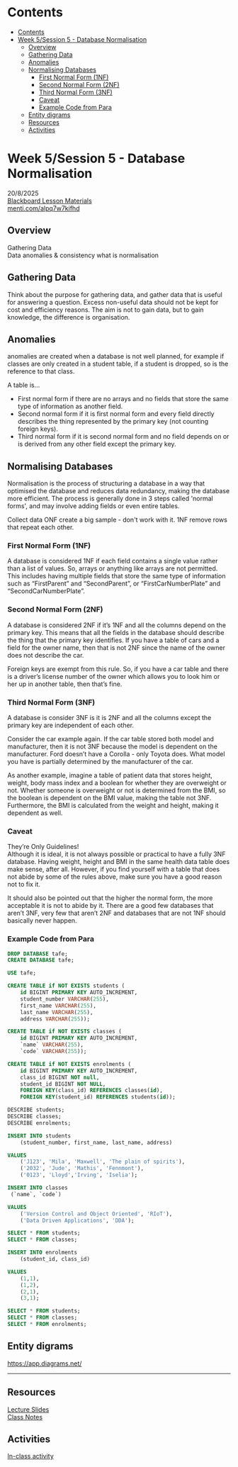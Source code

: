 # Contents
- [Contents](#contents)
- [Week 5/Session 5 - Database Normalisation](#week-5session-5---database-normalisation)
	- [Overview](#overview)
	- [Gathering Data](#gathering-data)
	- [Anomalies](#anomalies)
	- [Normalising Databases](#normalising-databases)
		- [First Normal Form (1NF)](#first-normal-form-1nf)
		- [Second Normal Form (2NF)](#second-normal-form-2nf)
		- [Third Normal Form (3NF)](#third-normal-form-3nf)
		- [Caveat](#caveat)
		- [Example Code from Para](#example-code-from-para)
	- [Entity digrams](#entity-digrams)
	- [Resources](#resources)
	- [Activities](#activities)

# Week 5/Session 5 - Database Normalisation
20/8/2025  
[Blackboard Lesson Materials](https://blackboard.northmetrotafe.wa.edu.au/ultra/courses/_13866_1/cl/outline)  
[menti.com/alpq7w7kifhd](https://www.menti.com/alpq7w7kifhd)  


## Overview
Gathering Data  
Data anomalies & consistency
what is normalisation

## Gathering Data
Think about the purpose for gathering data, and gather data that is useful for answering a question. Excess non-useful data should not be kept for cost and efficiency reasons. The aim is not to gain data, but to gain knowledge, the difference is organisation.

## Anomalies
anomalies are created when a database is not well planned, for example if classes are only created in a student table, if a student is dropped, so is the reference to that class. 

A table is…
* First normal form if there are no arrays and no fields that store the same type of information as another field.
* Second normal form if it is first normal form and every field directly describes the thing represented by the primary key (not counting foreign keys).
* Third normal form if it is second normal form and no field depends on or is derived from any other field except the primary key.

## Normalising Databases
Normalisation is the process of structuring a database in a way that optimised the database and reduces data redundancy, making the database more efficient. The process is generally done in 3 steps called 'normal forms', and may involve adding fields or even entire tables. 

Collect data
ONF create a big sample - don't work with it.
1NF remove rows that repeat each other.


### First Normal Form (1NF)
A database is considered 1NF if each field contains a single value rather than a list of values. So, arrays or anything like arrays are not permitted. This includes having multiple fields that store the same type of information such as “FirstParent” and “SecondParent”, or “FirstCarNumberPlate” and “SecondCarNumberPlate”.

### Second Normal Form (2NF)
A database is considered 2NF if it’s 1NF and all the columns depend on the primary key. This means that all the fields in the database should describe the thing that the primary key identifies. If you have a table of cars and a field for the owner name, then that is not 2NF since the name of the owner does not describe the car.  

Foreign keys are exempt from this rule. So, if you have a car table and there is a driver’s license number of the owner which allows you to look him or her up in another table, then that’s fine.

### Third Normal Form (3NF)
A database is consider 3NF is it is 2NF and all the columns except the primary key are independent of each other. 

Consider the car example again. If the car table stored both model and manufacturer, then it is not 3NF because the model is dependent on the manufacturer. Ford doesn’t have a Corolla - only Toyota does. What model you have is partially determined by the manufacturer of the car.

As another example, imagine a table of patient data that stores height, weight, body mass index and a boolean for whether they are overweight or not. Whether someone is overweight or not is determined from the BMI, so the boolean is dependent on the BMI value, making the table not 3NF.  
Furthermore, the BMI is calculated from the weight and height, making it dependent as well.

### Caveat
They’re Only Guidelines!  
Although it is ideal, it is not always possible or practical to have a fully 3NF database. Having weight, height and BMI in the same health data table does make sense, after all. However, if you find yourself with a table that does not abide by some of the rules above, make sure you have a good reason not to fix it.

It should also be pointed out that the higher the normal form, the more acceptable it is not to abide by it. There are a good few databases that aren’t 3NF, very few that aren’t 2NF and databases that are not 1NF should basically never happen.

### Example Code from Para
```sql
DROP DATABASE tafe;
CREATE DATABASE tafe;

USE tafe;

CREATE TABLE if NOT EXISTS students (
	id BIGINT PRIMARY KEY AUTO_INCREMENT,
	student_number VARCHAR(255),
	first_name VARCHAR(255),
	last_name VARCHAR(255),
	address VARCHAR(255));

CREATE TABLE if NOT EXISTS classes (
	id BIGINT PRIMARY KEY AUTO_INCREMENT,
	`name` VARCHAR(255),
	`code` VARCHAR(255));

CREATE TABLE if NOT EXISTS enrolments (
	id BIGINT PRIMARY KEY AUTO_INCREMENT,
	class_id BIGINT NOT null,
	student_id BIGINT NOT NULL,
	FOREIGN KEY(class_id) REFERENCES classes(id),
	FOREIGN KEY(student_id) REFERENCES students(id));

DESCRIBE students;
DESCRIBE classes;
DESCRIBE enrolments;

INSERT INTO students 
	(student_number, first_name, last_name, address)

VALUES
	('J123', 'Mila', 'Maxwell', 'The plain of spirits'),
	('2032', 'Jude', 'Mathis', 'Fennmont'),
	('0123', 'Lloyd','Irving', 'Iselia');

INSERT INTO classes
 (`name`, `code`)

VALUES
	('Version Control and Object Oriented', 'RIoT'),
	('Data Driven Applications', 'DDA');

SELECT * FROM students;
SELECT * FROM classes;

INSERT INTO enrolments
	(student_id, class_id)

VALUES
	(1,1),
	(1,2),
	(2,1),
	(3,1);

SELECT * FROM students;
SELECT * FROM classes;
SELECT * FROM enrolments;
```

## Entity digrams
https://app.diagrams.net/


___
## Resources
[Lecture Slides](./resources/05-Database-Design-Normalisation.pptx)  
[Class Notes](./resources/Class-Notes-Normalising-Databases.pdf)    

## Activities
[In-class activity](./activities/class-activities.md)  